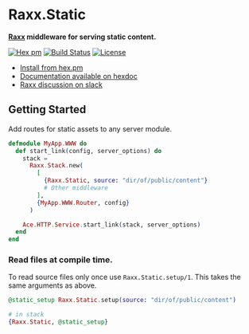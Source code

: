 # Raxx.Static

**[Raxx](https://github.com/crowdhailer/raxx) middleware for serving static content.**

[![Hex pm](http://img.shields.io/hexpm/v/raxx_static.svg?style=flat)](https://hex.pm/packages/raxx_static)
[![Build Status](https://secure.travis-ci.org/CrowdHailer/raxx_static.svg?branch=master
"Build Status")](https://travis-ci.org/CrowdHailer/raxx_static)
[![License](https://img.shields.io/badge/License-Apache%202.0-blue.svg)](LICENSE)

- [Install from hex.pm](https://hex.pm/packages/raxx_static)
- [Documentation available on hexdoc](https://hexdocs.pm/raxx_static)
- [Raxx discussion on slack](https://elixir-lang.slack.com/messages/C56H3TBH8/)

## Getting Started

Add routes for static assets to any server module.

```elixir
defmodule MyApp.WWW do
  def start_link(config, server_options) do
    stack =
      Raxx.Stack.new(
        [
          {Raxx.Static, source: "dir/of/public/content"}
          # Other middleware
        ],
        {MyApp.WWW.Router, config}
      )

    Ace.HTTP.Service.start_link(stack, server_options)
  end
end
```

### Read files at compile time.

To read source files only once use `Raxx.Static.setup/1`.
This takes the same arguments as above.

```elixir
@static_setup Raxx.Static.setup(source: "dir/of/public/content")

# in stack
{Raxx.Static, @static_setup}
```
